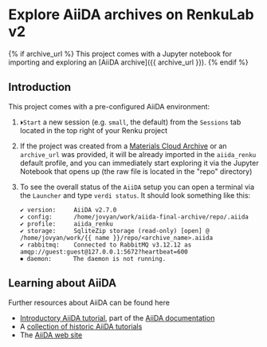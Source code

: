 # Explore AiiDA archives on RenkuLab v2

{% if archive_url %}
This project comes with a Jupyter notebook for importing and exploring an [AiiDA archive]({{ archive_url }}).
{% endif %}

## Introduction

This project comes with a pre-configured AiiDA environment:

1.  `⏵Start` a new session (e.g. `small`, the default) from the `Sessions` tab located in the top right of your Renku project
2.  If the project was created from a [Materials Cloud Archive](https://archive.materialscloud.org) or an `archive_url`
    was provided, it will be already imported in the `aiida_renku` default profile, and you can immediately start
    exploring it via the Jupyter Notebook that opens up (the raw file is located in the "repo" directory)
3.  To see the overall status of the `AiiDA` setup you can open a terminal via the `Launcher` and type `verdi status`. It should look something like this:

    ```shell
    ✔ version:     AiiDA v2.7.0
    ✔ config:      /home/jovyan/work/aiida-final-archive/repo/.aiida
    ✔ profile:     aiida_renku
    ✔ storage:     SqliteZip storage (read-only) [open] @ /home/jovyan/work/{{ name }}/repo/<archive_name>.aiida
    ✔ rabbitmq:    Connected to RabbitMQ v3.12.12 as amqp://guest:guest@127.0.0.1:5672?heartbeat=600
    ⏺ daemon:      The daemon is not running.
    ```

## Learning about AiiDA

Further resources about AiiDA can be found here

- [Introductory AiiDA tutorial](https://aiida.readthedocs.io/projects/aiida-core/en/latest/intro/tutorial.html), part of the [AiiDA documentation](https://aiida.readthedocs.io)
- A [collection of historic AiiDA tutorials](https://aiida-tutorials.readthedocs.io/en/latest/)
- The [AiiDA web site](http://www.aiida.net)
